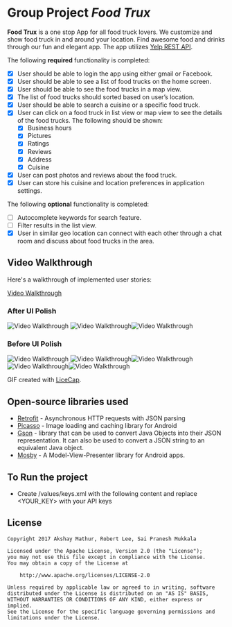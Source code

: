 # Group Project *Food Trux*

**Food Trux** is a one stop App for all food truck lovers. We customize and show food truck in and around your location. Find awesome food and drinks through our fun and elegant app. The app utilizes [Yelp REST API](https://www.yelp.com/developers/documentation/v3).

The following **required** functionality is completed:

* [X] User should be able to login the app using either gmail or Facebook.
* [X] User should be able to see a list of food trucks on the home screen.
* [X] User should be able to see the food trucks in a map view.
* [X] The list of food trucks should sorted based on user’s location.
* [X] User should be able to search a cuisine or a specific food truck.
* [X] User can click on a food truck in list view or map view to see the details of the food trucks. The following should be shown:
  * [X] Business hours
  * [X] Pictures
  * [X] Ratings
  * [X] Reviews
  * [X] Address
  * [X] Cuisine
* [X] User can post photos and reviews about the food truck.
* [X] User can store his cuisine and location preferences in application settings.

The following **optional** functionality is completed:
* [ ] Autocomplete keywords for search feature.
* [ ] Filter results in the list view.
* [X] User in similar geo location can connect with each other through a chat room and discuss about food trucks in the area.

## Video Walkthrough

Here's a walkthrough of implemented user stories:

[Video Walkthrough](https://www.dropbox.com/s/6ldkpxywgowqdz4/projectDemo.mp4?dl=0)

### After UI Polish
<img src='https://i.imgur.com/z0xL27i.gif' title='Video Walkthrough' width='' alt='Video Walkthrough' />      <img src='https://i.imgur.com/crzqR0v.gif' title='Video Walkthrough' width='' alt='Video Walkthrough' /><img src='https://i.imgur.com/vkZxpl5.gif' title='Video Walkthrough' width='' alt='Video Walkthrough' />

### Before UI Polish
<img src='http://i.imgur.com/EOxiwhw.gif' title='Video Walkthrough' width='' alt='Video Walkthrough' />      <img src='http://i.imgur.com/6cckdg6.gif' title='Video Walkthrough' width='' alt='Video Walkthrough' /><img src='https://i.imgur.com/ZkGRjyJ.gif' title='Video Walkthrough' width='' alt='Video Walkthrough' /><img src='https://i.imgur.com/pyR7QgS.gif' title='Video Walkthrough' width='' alt='Video Walkthrough' /><img src='https://i.imgur.com/7Aya7pK.gif' title='Video Walkthrough' width='' alt='Video Walkthrough' />


GIF created with [LiceCap](http://www.cockos.com/licecap/).

## Open-source libraries used

- [Retrofit](https://github.com/square/retrofit) - Asynchronous HTTP requests with JSON parsing
- [Picasso](http://square.github.io/picasso/) - Image loading and caching library for Android
- [Gson](https://github.com/google/gson) - library that can be used to convert Java Objects into their JSON representation. It can also be used to convert a JSON string to an equivalent Java object.
- [Mosby](https://github.com/sockeqwe/mosby) - A Model-View-Presenter library for Android apps.

## To Run the project
- Create /values/keys.xml with the following content and replace <YOUR_KEY> with your API keys

<?xml version="1.0" encoding="utf-8"?>
<resources>
    <string name="google_api_key_enabled"><YOUR_KEY></string>
    <string name="google_web_client_id"><YOUR_KEY></string>
    <string name="yelp_api_key"><YOUR_KEY></string>
</resources>

## License

    Copyright 2017 Akshay Mathur, Robert Lee, Sai Pranesh Mukkala

    Licensed under the Apache License, Version 2.0 (the "License");
    you may not use this file except in compliance with the License.
    You may obtain a copy of the License at

        http://www.apache.org/licenses/LICENSE-2.0

    Unless required by applicable law or agreed to in writing, software
    distributed under the License is distributed on an "AS IS" BASIS,
    WITHOUT WARRANTIES OR CONDITIONS OF ANY KIND, either express or implied.
    See the License for the specific language governing permissions and
    limitations under the License.
